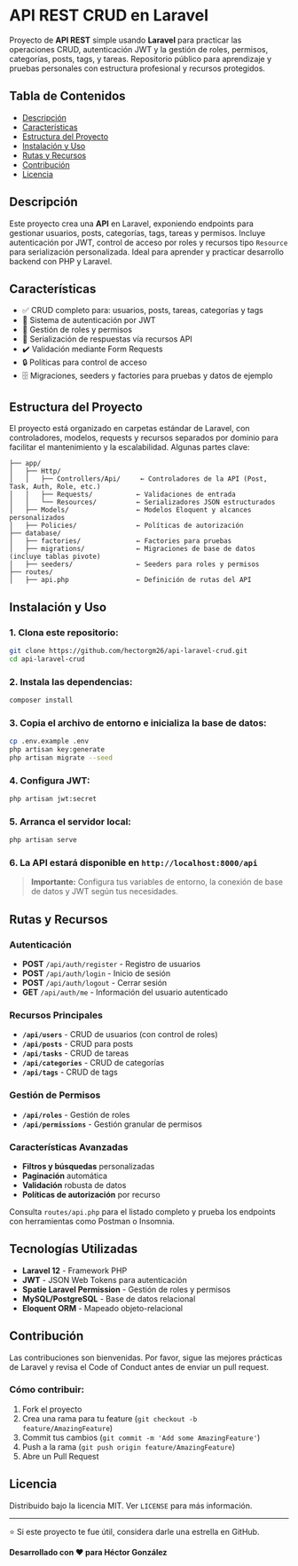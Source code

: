 # API REST CRUD en Laravel

Proyecto de **API REST** simple usando **Laravel** para practicar las operaciones CRUD, autenticación JWT y la gestión de roles, permisos, categorías, posts, tags, y tareas. Repositorio público para aprendizaje y pruebas personales con estructura profesional y recursos protegidos.

## Tabla de Contenidos

- [Descripción](#descripción)
- [Características](#características)
- [Estructura del Proyecto](#estructura-del-proyecto)
- [Instalación y Uso](#instalación-y-uso)
- [Rutas y Recursos](#rutas-y-recursos)
- [Contribución](#contribución)
- [Licencia](#licencia)

## Descripción

Este proyecto crea una **API** en Laravel, exponiendo endpoints para gestionar usuarios, posts, categorías, tags, tareas y permisos. Incluye autenticación por JWT, control de acceso por roles y recursos tipo `Resource` para serialización personalizada. Ideal para aprender y practicar desarrollo backend con PHP y Laravel.

## Características

- ✅ CRUD completo para: usuarios, posts, tareas, categorías y tags
- 🔐 Sistema de autenticación por JWT
- 👥 Gestión de roles y permisos
- 📄 Serialización de respuestas vía recursos API
- ✔️ Validación mediante Form Requests
- 🔒 Políticas para control de acceso
- 🗄️ Migraciones, seeders y factories para pruebas y datos de ejemplo

## Estructura del Proyecto

El proyecto está organizado en carpetas estándar de Laravel, con controladores, modelos, requests y recursos separados por dominio para facilitar el mantenimiento y la escalabilidad. Algunas partes clave:

```
├── app/
│   ├── Http/
│   │   ├── Controllers/Api/     ← Controladores de la API (Post, Task, Auth, Role, etc.)
│   │   ├── Requests/           ← Validaciones de entrada
│   │   └── Resources/          ← Serializadores JSON estructurados
│   ├── Models/                 ← Modelos Eloquent y alcances personalizados
│   ├── Policies/               ← Políticas de autorización
├── database/
│   ├── factories/              ← Factories para pruebas
│   ├── migrations/             ← Migraciones de base de datos (incluye tablas pivote)
│   ├── seeders/                ← Seeders para roles y permisos
├── routes/
│   ├── api.php                 ← Definición de rutas del API
```

## Instalación y Uso

### 1. Clona este repositorio:

```bash
git clone https://github.com/hectorgm26/api-laravel-crud.git
cd api-laravel-crud
```

### 2. Instala las dependencias:

```bash
composer install
```

### 3. Copia el archivo de entorno e inicializa la base de datos:

```bash
cp .env.example .env
php artisan key:generate
php artisan migrate --seed
```

### 4. Configura JWT:

```bash
php artisan jwt:secret
```

### 5. Arranca el servidor local:

```bash
php artisan serve
```

### 6. La API estará disponible en `http://localhost:8000/api`

> **Importante:** Configura tus variables de entorno, la conexión de base de datos y JWT según tus necesidades.

## Rutas y Recursos

### Autenticación
- **POST** `/api/auth/register` - Registro de usuarios
- **POST** `/api/auth/login` - Inicio de sesión
- **POST** `/api/auth/logout` - Cerrar sesión
- **GET** `/api/auth/me` - Información del usuario autenticado

### Recursos Principales
- **`/api/users`** - CRUD de usuarios (con control de roles)
- **`/api/posts`** - CRUD para posts
- **`/api/tasks`** - CRUD de tareas
- **`/api/categories`** - CRUD de categorías
- **`/api/tags`** - CRUD de tags

### Gestión de Permisos
- **`/api/roles`** - Gestión de roles
- **`/api/permissions`** - Gestión granular de permisos

### Características Avanzadas
- **Filtros y búsquedas** personalizadas
- **Paginación** automática
- **Validación** robusta de datos
- **Políticas de autorización** por recurso

Consulta `routes/api.php` para el listado completo y prueba los endpoints con herramientas como Postman o Insomnia.

## Tecnologías Utilizadas

- **Laravel 12** - Framework PHP
- **JWT** - JSON Web Tokens para autenticación
- **Spatie Laravel Permission** - Gestión de roles y permisos
- **MySQL/PostgreSQL** - Base de datos relacional
- **Eloquent ORM** - Mapeado objeto-relacional

## Contribución

Las contribuciones son bienvenidas. Por favor, sigue las mejores prácticas de Laravel y revisa el Code of Conduct antes de enviar un pull request.

### Cómo contribuir:

1. Fork el proyecto
2. Crea una rama para tu feature (`git checkout -b feature/AmazingFeature`)
3. Commit tus cambios (`git commit -m 'Add some AmazingFeature'`)
4. Push a la rama (`git push origin feature/AmazingFeature`)
5. Abre un Pull Request

## Licencia

Distribuido bajo la licencia MIT. Ver `LICENSE` para más información.

---

⭐ Si este proyecto te fue útil, considera darle una estrella en GitHub.

**Desarrollado con ❤️ para Héctor González**
